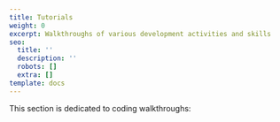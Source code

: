 ```yaml
---
title: Tutorials
weight: 0
excerpt: Walkthroughs of various development activities and skills
seo:
  title: ''
  description: ''
  robots: []
  extra: []
template: docs
---
```

This section is dedicated to coding walkthroughs:

